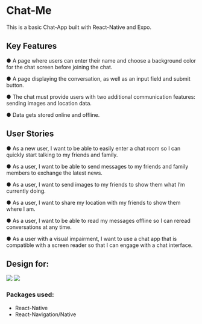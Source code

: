 # Chat-Me
This is a basic Chat-App built with React-Native and Expo.

## Key Features

● A page where users can enter their name and choose a background color for the chat screen
before joining the chat.

●  A page displaying the conversation, as well as an input field and submit button.

● The chat must provide users with two additional communication features: sending images
and location data.

● Data gets stored online and offline.

## User Stories

● As a new user, I want to be able to easily enter a chat room so I can quickly start talking to my
friends and family.

● As a user, I want to be able to send messages to my friends and family members to exchange
the latest news.

● As a user, I want to send images to my friends to show them what I’m currently doing.

● As a user, I want to share my location with my friends to show them where I am.

● As a user, I want to be able to read my messages offline so I can reread conversations at any
time.

● As a user with a visual impairment, I want to use a chat app that is compatible with a screen
reader so that I can engage with a chat interface.

## Design for:
<p>
<img src="https://img.shields.io/badge/Android-3DDC84?style=for-the-badge&logo=android&logoColor=white">
<img src="https://img.shields.io/badge/iOS-000000?style=for-the-badge&logo=ios&logoColor=white">
</p>

### Packages used:

- React-Native
- React-Navigation/Native
